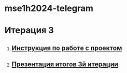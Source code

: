 # mse1h2024-telegram

# Итерация 3
1. ## [Инструкция по работе с проектом](https://github.com/moevm/mse1h2024-telegram/wiki/Инструкция-по-работе-с-проектом)
2. ## [Презентация итогов 3й итерации](https://github.com/moevm/mse1h2024-telegram/wiki/Презентация-итогов-3й-итерации)
